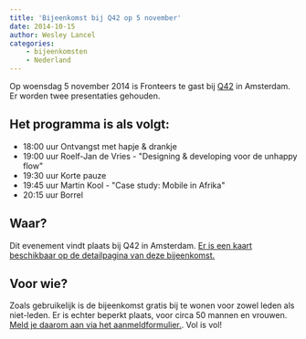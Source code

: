 ```yaml
---
title: 'Bijeenkomst bij Q42 op 5 november'
date: 2014-10-15
author: Wesley Lancel
categories:
    - bijeenkomsten
    - Nederland
---
```


Op woensdag 5 november 2014 is Fronteers te gast bij [Q42](http://www.q42.nl) in Amsterdam. Er worden twee presentaties gehouden.

## Het programma is als volgt:

-   18:00 uur Ontvangst met hapje & drankje
-   19:00 uur Roelf-Jan de Vries - "Designing & developing voor de unhappy flow"
-   19:30 uur Korte pauze
-   19:45 uur Martin Kool - "Case study: Mobile in Afrika"
-   20:15 uur Borrel

## Waar?

Dit evenement vindt plaats bij Q42 in Amsterdam. [Er is een kaart beschikbaar op de detailpagina van deze bijeenkomst.](/bijeenkomsten/2014/q42)

## Voor wie?

Zoals gebruikelijk is de bijeenkomst gratis bij te wonen voor zowel leden als niet-leden. Er is echter beperkt plaats, voor circa 50 mannen en vrouwen. [Meld je daarom aan via het aanmeldformulier.](/bijeenkomsten/2014/q42). Vol is vol!
